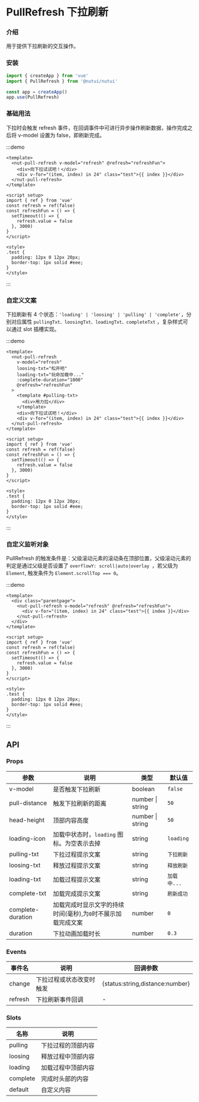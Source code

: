 # PullRefresh 下拉刷新

### 介绍

用于提供下拉刷新的交互操作。

### 安装

```js
import { createApp } from 'vue'
import { PullRefresh } from '@nutui/nutui'

const app = createApp()
app.use(PullRefresh)
```

### 基础用法

下拉时会触发 refresh 事件，在回调事件中可进行异步操作刷新数据，操作完成之后将 v-model 设置为 false，即刷新完成。

:::demo

```vue
<template>
  <nut-pull-refresh v-model="refresh" @refresh="refreshFun">
    <div>向下拉试试吧！</div>
    <div v-for="(item, index) in 24" class="test">{{ index }}</div>
  </nut-pull-refresh>
</template>

<script setup>
import { ref } from 'vue'
const refresh = ref(false)
const refreshFun = () => {
  setTimeout(() => {
    refresh.value = false
  }, 3000)
}
</script>

<style>
.test {
  padding: 12px 0 12px 20px;
  border-top: 1px solid #eee;
}
</style>
```

:::

### 自定义文案

下拉刷新有 4 个状态：`'loading' | 'loosing' | 'pulling' | 'complete'`，分别对应属性 `pullingTxt、loosingTxt、loadingTxt、completeTxt` ，复杂样式可以通过 slot 插槽实现。

:::demo

```vue
<template>
  <nut-pull-refresh
    v-model="refresh"
    loosing-txt="松开吧"
    loading-txt="玩命加载中..."
    :complete-duration="1000"
    @refresh="refreshFun"
  >
    <template #pulling-txt>
      <div>用力拉</div>
    </template>
    <div>向下拉试试吧！</div>
    <div v-for="(item, index) in 24" class="test">{{ index }}</div>
  </nut-pull-refresh>
</template>

<script setup>
import { ref } from 'vue'
const refresh = ref(false)
const refreshFun = () => {
  setTimeout(() => {
    refresh.value = false
  }, 3000)
}
</script>

<style>
.test {
  padding: 12px 0 12px 20px;
  border-top: 1px solid #eee;
}
</style>
```

:::

### 自定义监听对象

PullRefresh 的触发条件是：父级滚动元素的滚动条在顶部位置，父级滚动元素的判定是通过父级是否设置了 `overflowY: scroll|auto|overlay `，若父级为 `Element`, 触发条件为 `Element.scrollTop === 0`。

:::demo

```vue
<template>
  <div class="parentpage">
    <nut-pull-refresh v-model="refresh" @refresh="refreshFun">
      <div v-for="(item, index) in 24" class="test">{{ index }}</div>
    </nut-pull-refresh>
  </div>
</template>

<script setup>
import { ref } from 'vue'
const refresh = ref(false)
const refreshFun = () => {
  setTimeout(() => {
    refresh.value = false
  }, 3000)
}
</script>

<style>
.test {
  padding: 12px 0 12px 20px;
  border-top: 1px solid #eee;
}
</style>
```

:::

## API

### Props

| 参数 | 说明 | 类型 | 默认值 |
| --- | --- | --- | --- |
| v-model | 是否触发下拉刷新 | boolean | `false` |
| pull-distance | 触发下拉刷新的距离 | number \| string | `50` |
| head-height | 顶部内容高度 | number \| string | `50` |
| loading-icon | 加载中状态时，`loading` 图标。为空表示去掉 | string | `loading` |
| pulling-txt | 下拉过程提示文案 | string | `下拉刷新` |
| loosing-txt | 释放过程提示文案 | string | `释放刷新` |
| loading-txt | 加载过程提示文案 | string | `加载中...` |
| complete-txt | 加载完成提示文案 | string | `刷新成功` |
| complete-duration | 加载完成时显示文字的持续时间(毫秒),为`0`时不展示加载完成文案 | number | `0` |
| duration | 下拉动画加载时长 | number | `0.3 ` |

### Events

| 事件名 | 说明 | 回调参数 |
| --- | --- | --- |
| change | 下拉过程或状态改变时触发 | {status:string,distance:number} |
| refresh | 下拉刷新事件回调 | - |

### Slots

| 名称 | 说明 |
| --- | --- |
| pulling | 下拉过程的顶部内容 |
| loosing | 释放过程中顶部内容 |
| loading | 加载过程中顶部内容 |
| complete | 完成时头部的内容 |
| default | 自定义内容 |
